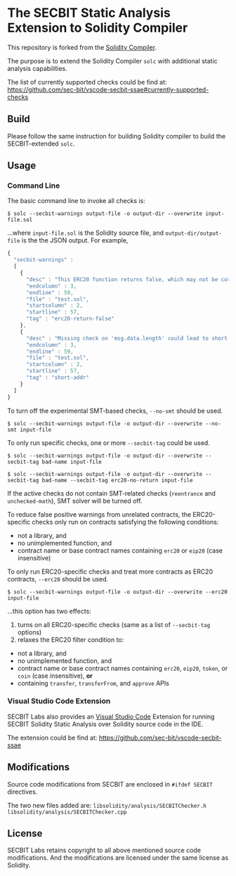 # The SECBIT Static Analysis Extension to Solidity Compiler

This repository is forked from the [Solidity Compiler](https://github.com/ethereum/solidity).

The purpose is to extend the Solidity Compiler `solc` with additional static analysis capabilities.

The list of currently supported checks could be find at:
https://github.com/sec-bit/vscode-secbit-ssae#currently-supported-checks

## Build

Please follow the same instruction for building Solidity compiler to build the SECBIT-extended `solc`.

## Usage

### Command Line

The basic command line to invoke all checks is:
```
$ solc --secbit-warnings output-file -o output-dir --overwrite input-file.sol
```
...where `input-file.sol` is the Solidity source file, and `output-dir/output-file` is the the JSON output. For example,
```JavaScript
{
  "secbit-warnings" : 
  [
    {
      "desc" : "This ERC20 function returns false, which may not be correctly handled by the caller.",
      "endcolumn" : 3,
      "endline" : 59,
      "file" : "test.sol",
      "startcolumn" : 2,
      "startline" : 57,
      "tag" : "erc20-return-false"
    },
    {
      "desc" : "Missing check on 'msg.data.length' could lead to short-address attack in this ERC20 transfer function.",
      "endcolumn" : 3,
      "endline" : 59,
      "file" : "test.sol",
      "startcolumn" : 2,
      "startline" : 57,
      "tag" : "short-addr"
    }
  ]
}
```

To turn off the experimental SMT-based checks, `--no-smt` should be used.
```
$ solc --secbit-warnings output-file -o output-dir --overwrite --no-smt input-file
```

To only run specific checks, one or more `--secbit-tag` could be used.
```
$ solc --secbit-warnings output-file -o output-dir --overwrite --secbit-tag bad-name input-file
```
```
$ solc --secbit-warnings output-file -o output-dir --overwrite --secbit-tag bad-name --secbit-tag erc20-no-return input-file
```

If the active checks do not contain SMT-related checks (`reentrance` and `unchecked-math`),
SMT solver will be turned off.

To reduce false positive warnings from unrelated contracts,
the ERC20-specific checks only run on contracts satisfying the following conditions:
* not a library, and
* no unimplemented function, and
* contract name or base contract names containing `erc20` or `eip20` (case insensitive)

To only run ERC20-specific checks and treat more contracts as ERC20 contracts, `--erc20` should be used.
```
$ solc --secbit-warnings output-file -o output-dir --overwrite --erc20 input-file
```
...this option has two effects:
1. turns on all ERC20-specific checks (same as a list of `--secbit-tag` options)
2. relaxes the ERC20 filter condition to:

* not a library, and
* no unimplemented function, and
* contract name or base contract names containing `erc20`, `eip20`, `token`, or `coin` (case insensitive), **or**
* containing `transfer`, `transferFrom`, and `approve` APIs


### Visual Studio Code Extension

SECBIT Labs also provides an [Visual Studio Code](https://code.visualstudio.com/) Extension for running SECBIT
Solidity Static Analysis over Solidity source code in the IDE.

The extension could be find at:
https://github.com/sec-bit/vscode-secbit-ssae


## Modifications

Source code modifications from SECBIT are enclosed in `#ifdef SECBIT` directives.

The two new files added are:
`libsolidity/analysis/SECBITChecker.h`
`libsolidity/analysis/SECBITChecker.cpp`

## License

SECBIT Labs retains copyright to all above mentioned source code modifications. And the modifications
are licensed under the same license as Solidity.
